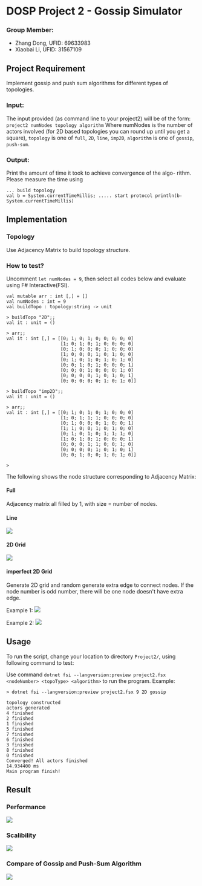 # DOSP Project 2 - Gossip Simulator
### Group Member:
- Zhang Dong, UFID: 69633983
- Xiaobai Li, UFID: 31567109
## Project Requirement
Implement gossip and push sum algorithms for different types of topologies. 
### Input:
The input provided (as command line to your project2) will be of the form:
`project2 numNodes topology algorithm`
Where numNodes is the number of actors involved (for 2D based topologies you can round up until you get a square), `topology` is one of `full`, `2D`, `line`, `imp2D`, `algorithm` is one of `gossip`, `push-sum`.

### Output:
Print the amount of time it took to achieve convergence of the algo- rithm. Please measure the time using
```
... build topology
val b = System.currentTimeMillis; ..... start protocol println(b-System.currentTimeMillis)
```

## Implementation
### Topology
Use Adjacency Matrix to build topology structure.

### How to test?
Uncomment `let numNodes = 9`, then select all codes below and evaluate using F# Interactive(FSI).
```
val mutable arr : int [,] = []
val numNodes : int = 9
val buildTopo : topology:string -> unit

> buildTopo "2D";;
val it : unit = ()

> arr;;
val it : int [,] = [[0; 1; 0; 1; 0; 0; 0; 0; 0]
                    [1; 0; 1; 0; 1; 0; 0; 0; 0]
                    [0; 1; 0; 0; 0; 1; 0; 0; 0]
                    [1; 0; 0; 0; 1; 0; 1; 0; 0]
                    [0; 1; 0; 1; 0; 1; 0; 1; 0]
                    [0; 0; 1; 0; 1; 0; 0; 0; 1]
                    [0; 0; 0; 1; 0; 0; 0; 1; 0]
                    [0; 0; 0; 0; 1; 0; 1; 0; 1]
                    [0; 0; 0; 0; 0; 1; 0; 1; 0]]

> buildTopo "imp2D";;
val it : unit = ()

> arr;;
val it : int [,] = [[0; 1; 0; 1; 0; 1; 0; 0; 0]
                    [1; 0; 1; 1; 1; 0; 0; 0; 0]
                    [0; 1; 0; 0; 0; 1; 0; 0; 1]
                    [1; 1; 0; 0; 1; 0; 1; 0; 0]
                    [0; 1; 0; 1; 0; 1; 1; 1; 0]
                    [1; 0; 1; 0; 1; 0; 0; 0; 1]
                    [0; 0; 0; 1; 1; 0; 0; 1; 0]
                    [0; 0; 0; 0; 1; 0; 1; 0; 1]
                    [0; 0; 1; 0; 0; 1; 0; 1; 0]]

> 

```

The following shows the node structure corresponding to Adjacency Matrix:

#### Full
Adjacency matrix all filled by 1, with size = number of nodes.

#### Line
![](https://github.com/zdong1995/DOSP5615/blob/master/Project2/img/topo_line.png)

#### 2D Grid
![](https://github.com/zdong1995/DOSP5615/blob/master/Project2/img/topo_2d.png)

#### imperfect 2D Grid
Generate 2D grid and random generate extra edge to connect nodes.
If the node number is odd number, there will be one node doesn't have extra edge.

Example 1:
![](https://github.com/zdong1995/DOSP5615/blob/master/Project2/img/topo_imp2D_1.png)

Example 2:
![](https://github.com/zdong1995/DOSP5615/blob/master/Project2/img/topo_imp2d_2.png)


## Usage
To run the script, change your location to directory `Project2/`, using following command to test:

Use command `dotnet fsi --langversion:preview project2.fsx <nodeNumber> <topoType> <algorithm>` to run the program. Example:
```shell
> dotnet fsi --langversion:preview project2.fsx 9 2D gossip

topology constructed
actors generated
4 finished
2 finished
1 finished
5 finished
7 finished
6 finished
3 finished
8 finished
0 finished
Converged! All actors finished
14.934400 ms
Main program finish!
```
## Result
### Performance
![](https://github.com/zdong1995/DOSP5615/blob/master/Project2/img/performance.png)

### Scalibility
![](https://github.com/zdong1995/DOSP5615/blob/master/Project2/img/scalibility.png)

### Compare of Gossip and Push-Sum Algorithm
![](https://github.com/zdong1995/DOSP5615/blob/master/Project2/img/Compare.png)
